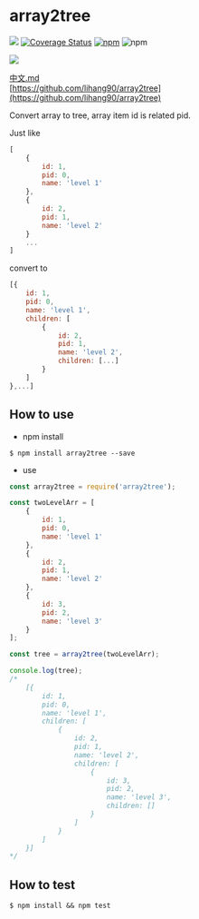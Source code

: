 # array2tree

![](https://travis-ci.org/lihang90/array2tree.svg?branch=master)
[![Coverage Status](https://coveralls.io/repos/github/lihang90/array2tree/badge.svg?branch=master)](https://coveralls.io/github/lihang90/array2tree?branch=master)
[![npm](https://img.shields.io/npm/v/array2tree.svg)](https://www.npmjs.com/package/array2tree)
![npm](https://img.shields.io/npm/dm/array2tree.svg)

![](https://nodei.co/npm/array2tree.png?downloads=true)

[中文.md](https://github.com/lihang90/array2tree/blob/master/中文.md)<br/>
[https://github.com/lihang90/array2tree](https://github.com/lihang90/array2tree)

Convert array to tree, array item id is related pid.


Just like
```javascript
[
    {
        id: 1,
        pid: 0,
        name: 'level 1'
    },
    {
        id: 2,
        pid: 1,
        name: 'level 2'
    }
    ...
]
```

convert to

```javascript
[{
    id: 1,
    pid: 0,
    name: 'level 1',
    children: [
        {
            id: 2,
            pid: 1,
            name: 'level 2',
            children: [...]
        }
    ]
},...]
```

## How to use

* npm install
```
$ npm install array2tree --save
```

* use
```javascript
const array2tree = require('array2tree');

const twoLevelArr = [
    {
        id: 1,
        pid: 0,
        name: 'level 1'
    },
    {
        id: 2,
        pid: 1,
        name: 'level 2'
    },
    {
        id: 3,
        pid: 2,
        name: 'level 3'
    }
];

const tree = array2tree(twoLevelArr);

console.log(tree);
/*
    [{
        id: 1,
        pid: 0,
        name: 'level 1',
        children: [
            {
                id: 2,
                pid: 1,
                name: 'level 2',
                children: [
                    {
                        id: 3,
                        pid: 2,
                        name: 'level 3',
                        children: []
                    }
                ]
            }
        ]
    }]
*/
```

## How to test

```
$ npm install && npm test
```